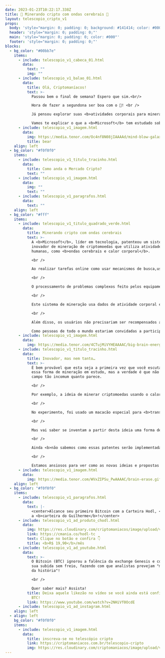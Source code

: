 ```yaml
---
date: 2023-01-23T10:22:17.338Z
title: 🧠 Minerando cripto com ondas cerebrais 🤯
layout: telescopio_cripto_v1
props:
  body: 'style="margin: 0; padding: 0; background: #141414; color: #000"'
  header: 'style="margin: 0; padding: 0;"'
  main: 'style="margin: 0; padding: 0; color: #000"'
  footer: 'style="margin: 0; padding: 0;"'
blocks:
  - bg_color: "#00bb7e"
    items:
      - include: telescopio_v1_cabeca_01.html
        data:
          text: ""
          img: ""
      - include: telescopio_v1_balao_01.html
        data:
          title: Olá, Criptomaníacos!
          text: >-
            Passou bem o final de semana? Espero que sim.<br/>

            Hora de fazer a segundona ser boa com o 🔭! <br />

            Já pensou explorar suas <b>atividades corporais para minerar cripto</b>?<br/>

            Vamos te explicar o que a <b>Microsoft</b> tem estudado sobre isso!
      - include: telescopio_v1_imagem.html
        data:
          img: https://media.tenor.com/Oc4nf8N08jIAAAAd/mind-blow-galaxy.gif
          title: bear
    align: left
  - bg_color: "#f0f0f0"
    items:
      - include: telescopio_v1_titulo_tracinho.html
        data:
          title: Como anda o Mercado Cripto?
          text: ""
      - include: telescopio_v1_imagem.html
        data:
          img: ""
          text: ""
      - include: telescopio_v1_paragrafos.html
        data:
          text: ""
    align: left
  - bg_color: "#fff"
    items:
      - include: telescopio_v1_titulo_quadrado_verde.html
        data:
          title: Minerando cripto com ondas cerebrais
          text: >-
            A <b>Microsoft</b>, líder em tecnologia, patenteou um sistema
            inovador de mineração de criptomoedas que utiliza atividades
            humanas, como <b>ondas cerebrais e calor corporal</b>. 

            <br />

            Ao realizar tarefas online como usar mecanismos de busca,usar chat box com robôs e assistir anúncios, o usuário pode <b>resolver problemas computacionalmente difíceis de forma inconsciente</b>. Isso te lembra alguma coisa? 

            <br />

            O processamento de problemas complexos feito pelos equipamentos de mineração poderia assim ser feito por humanos enquanto utilizam a internet, no dia a dia. A ideia é interessante, não é?

            <br />

            Este sistema de mineração usa dados de atividade corporal e pode ser utilizado com diferentes tipos de sensores, como <b>monitores de frequência cardíaca, sensores térmicos e sensores ópticos</b>. Dessa forma, é possível medir ou sentir a atividade corporal ou escanear o corpo humano.

            <br />

            Além disso, os usuários não precisariam ser recompensados apenas ​​com criptomoedas. <br />

            Como pessoas de todo o mundo estariam convidadas a participar do processo de forma muito simples, a recompensa poderia incluir materiais mais apelativos à grandes massas, como receber <b>acesso gratuito a conteúdos pagos como streaming de vídeo e áudio ou ebooks</b>.
      - include: telescopio_v1_imagem.html
        data:
          img: https://media.tenor.com/4CTujMiVYHEAAAAC/big-brain-energi-energi.gif
      - include: telescopio_v1_titulo_tracinho.html
        data:
          title: Inovador, mas nem tanto…
          text: >-
            É bem provável que esta seja a primeira vez que você escuta sobre
            essa forma de mineração em estudo, mas a verdade é que não é um
            campo tão incomum quanto parece.

            <br />

            Por exemplo, a ideia de minerar criptomoedas usando o calor corporal humano já foi explorada por outras organizações, como o experimento realizado pelo fundador do <b>Instituto Holandês de Obsolescência Humana</b>, em 2018.

            <br />

            No experimento, foi usado um macacão especial para <b>transformar o calor corporal em uma fonte de energia sustentável</b> e alimentar um computador para minerar criptomoedas. Parece uma ideia meio absurda… 

            <br />

            Mas vai saber se inventam a partir desta ideia uma forma de capturar o calor do ambiente, sem necessidade das roupas especiais… Uma balada cripto possivelmente geraria uma quantidade de energia e tanto. Já se imaginou dançando e minerando ao mesmo tempo? 🤣

            <br />

            Ainda <b>não sabemos como essas patentes serão implementadas na prática</b>, mas certamente será legal acompanhar sua evolução no futuro. 

            <br />

            Estamos ansiosos para ver como as novas ideias e propostas podem revolucionar a mineração de criptomoedas e torná-la mais eficiente.
      - include: telescopio_v1_imagem.html
        data:
          img: https://media.tenor.com/WVxZIPSu_PwAAAAC/brain-erase.gif
    align: left
  - bg_color: "#f0f0f0"
    items:
      - include: telescopio_v1_paragrafos.html
        data:
          text: |-
            <center>Alcance seu primeiro Bitcoin com a Carteira Hodl, <br/>
            a <b>carteira do Guilherme</b>!</center>
      - include: telescopio_v1_ad_produto_chodl.html
        data:
          img: https://res.cloudinary.com/criptomaniacos/image/upload/v1661372975/telescopio/produtos/logo_carteira_hodl_mhzjq6.png
          link: https://cmania.co/hodl-tc
          text: Clique no botão e confira 👇
          title: <b>R$ 19,90</b>/mês
      - include: telescopio_v1_ad_youtube.html
        data:
          text: >-
            O Bitcoin (BTC) ignorou a falência da exchange Genesis e continuou a
            sua subida sem freio, fazendo com que analistas prevejam "maior alta
            da história"!

            <br />

            Quer saber mais? Assista!
          title: Deixa aquele likezão no vídeo se você ainda está confiante na alta do
            BTC!
          link: https://www.youtube.com/watch?v=2NHiVf0OcdE
      - include: telescopio_v1_ad_instagram.html
    align: left
  - align: left
    bg_color: "#f0f0f0"
    items:
      - include: telescopio_v1_imagem.html
        data:
          title: inscreva-se no telescópio cripto
          link: https://criptomaniacos.com.br/telescopio-cripto
          img: https://res.cloudinary.com/criptomaniacos/image/upload/v1662133224/telescopio/inscreva-se-telescopio.png
---
```

